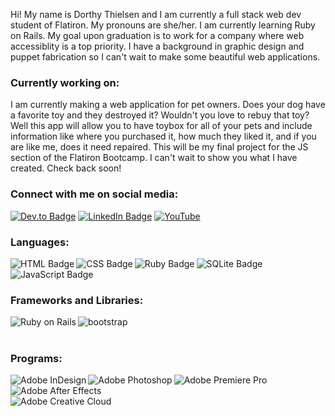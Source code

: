 <p>Hi! My name is Dorthy Thielsen and I am currently a full stack web dev student of Flatiron. My pronouns are she/her. I am currently learning Ruby on Rails. My goal upon graduation is to work for a company where web accessiblity is a top priority. I have a background in graphic design and puppet fabrication so I can't wait to make some beautiful web applications.</p>

<h3>Currently working on:</h3>
<p>I am currently making a web application for pet owners. Does your dog have a favorite toy and they destroyed it? Wouldn't you love to rebuy that toy? Well this app will allow you to have toybox for all of your pets and include information like where you purchased it, how much they liked it, and if you are like me, does it need repaired. This will be my final project for the JS section of the Flatiron Bootcamp. I can't wait to show you what I have created. Check back soon!</p>

<h3>Connect with me on social media:</h3>
<a href="https://dev.to/dotnotation" target="_blank"><img src="https://img.shields.io/badge/dev.to-0A0A0A?style=for-the-badge&logo=dev.to&logoColor=white" alt="Dev.to Badge"></a>
<a href="https://www.linkedin.com/in/dorthy-thielsen-a863b158/" target="_blank"><img src="https://img.shields.io/badge/LinkedIn-0077B5?style=for-the-badge&logo=linkedin&logoColor=white" alt="LinkedIn Badge"></a>
<a href="https://www.youtube.com/channel/UC3sAh9p_omDFXaxJKS2jf2g" target="_blank"><img src="https://img.shields.io/badge/YouTube-FF0000?style=for-the-badge&logo=youtube&logoColor=white" alt="YouTube"></a>

<h3>Languages:</h3>
<img align="left" src="https://img.shields.io/badge/HTML-239120?style=for-the-badge&logo=html5&logoColor=white" alt="HTML Badge">
<img align="left" src="https://img.shields.io/badge/CSS-239120?&style=for-the-badge&logo=css3&logoColor=white" alt="CSS Badge">
<img align="left" src="https://img.shields.io/badge/Ruby-CC342D?style=for-the-badge&logo=ruby&logoColor=white" alt="Ruby Badge">
<img align="left" src="https://img.shields.io/badge/SQLite-07405E?style=for-the-badge&logo=sqlite&logoColor=white" alt="SQLite Badge">
<img align="left" src="https://img.shields.io/badge/javascript-%23323330.svg?style=for-the-badge&logo=javascript&logoColor=%23F7DF1E" alt="JavaScript Badge">
<br/>
<br/>

<h3>Frameworks and Libraries:</h3>
<img align="left" src="https://img.shields.io/badge/rails-%23CC0000.svg?style=for-the-badge&logo=ruby-on-rails&logoColor=white" alt="Ruby on Rails">
<img align="left" src="https://img.shields.io/badge/bootstrap-%23563D7C.svg?style=for-the-badge&logo=bootstrap&logoColor=white" alt="bootstrap">
<br/>
<br/>

<h3>Programs:</h3>
<iimg align="left" src="https://img.shields.io/badge/adobeillustrator-%23FF9A00.svg?style=for-the-badge&logo=adobeillustrator&logoColor=white" alt="Adobe Illustrator">
<img align="left" src="https://img.shields.io/badge/Adobe%20InDesign-49021F?style=for-the-badge&logo=adobeindesign&logoColor=FF3366" alt="Adobe InDesign">
<img align="left" src="https://img.shields.io/badge/adobephotoshop-%2331A8FF.svg?style=for-the-badge&logo=adobephotoshop&logoColor=white" alt="Adobe Photoshop">
<img align="left" src="https://img.shields.io/badge/Adobe%20Premiere%20Pro-9999FF?style=for-the-badge&logo=Adobe%20Premiere%20Pro&logoColor=white" alt="Adobe Premiere Pro">
<img align="left" src="https://img.shields.io/badge/Adobe-After%20Effects-CF96FD?style=for-the-badge&logo=Adobe-After-Effects&labelColor=393665&logoWidth=15" alt="Adobe After Effects">
<br/>
<br/>
<img src="https://img.shields.io/badge/Adobe%20Creative%20Cloud-DA1F26?style=for-the-badge&logo=Adobe%20Creative%20Cloud&logoColor=white" alt="Adobe Creative Cloud">


